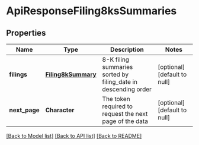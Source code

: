 # ApiResponseFiling8ksSummaries

## Properties
Name | Type | Description | Notes
------------ | ------------- | ------------- | -------------
**filings** | [**Filing8kSummary**](Filing8kSummary.md) | 8-K filing summaries sorted by filing_date in descending order | [optional] [default to null]
**next_page** | **Character** | The token required to request the next page of the data | [optional] [default to null]

[[Back to Model list]](../README.md#documentation-for-models) [[Back to API list]](../README.md#documentation-for-api-endpoints) [[Back to README]](../README.md)


